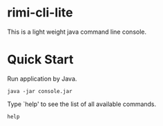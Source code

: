 rimi-cli-lite
===========================
This is a light weight java command line console.

# Quick Start

Run application by Java.

	java -jar console.jar
	
Type `help' to see the list of all available commands.

	help
	

